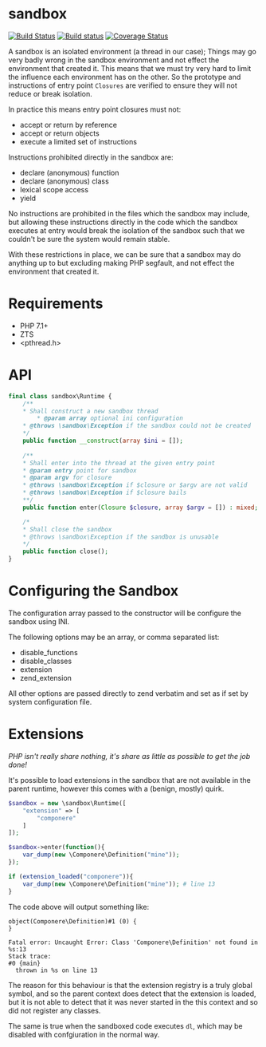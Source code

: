 sandbox
=======

[![Build Status](https://travis-ci.org/krakjoe/sandbox.svg?branch=develop)](https://travis-ci.org/krakjoe/sandbox)
[![Build status](https://ci.appveyor.com/api/projects/status/j78jcoc3vg3ptg54?svg=true)](https://ci.appveyor.com/project/krakjoe/sandbox)
[![Coverage Status](https://coveralls.io/repos/github/krakjoe/sandbox/badge.svg?branch=develop)](https://coveralls.io/github/krakjoe/sandbox)

A sandbox is an isolated environment (a thread in our case); Things may go very badly wrong in the sandbox environment and not effect the environment that created it. This means that we must try very hard to limit the influence each environment has on the other. So the prototype and instructions of entry point ```Closures``` are verified to ensure they will not reduce or break isolation.

In practice this means entry point closures must not:

  * accept or return by reference
  * accept or return objects
  * execute a limited set of instructions

Instructions prohibited directly in the sandbox are:

  * declare (anonymous) function
  * declare (anonymous) class
  * lexical scope access
  * yield

No instructions are prohibited in the files which the sandbox may include, but allowing these instructions directly in the code which the sandbox executes at entry would break the isolation of the sandbox such that we couldn't be sure the system would remain stable.

With these restrictions in place, we can be sure that a sandbox may do anything up to but excluding making PHP segfault, and not effect the environment that created it.

Requirements
============

  * PHP 7.1+
  * ZTS
  * <pthread.h>

API
===

```php
final class sandbox\Runtime {
	/**
	* Shall construct a new sandbox thread
        * @param array optional ini configuration
	* @throws \sandbox\Exception if the sandbox could not be created
	*/
	public function __construct(array $ini = []);
	
	/**
	* Shall enter into the thread at the given entry point
	* @param entry point for sandbox
	* @param argv for closure
	* @throws \sandbox\Exception if $closure or $argv are not valid
	* @throws \sandbox\Exception if $closure bails
	**/
	public function enter(Closure $closure, array $argv = []) : mixed;

	/*
	* Shall close the sandbox
	* @throws \sandbox\Exception if the sandbox is unusable
	*/
	public function close();
}
```

Configuring the Sandbox
=======================

The configuration array passed to the constructor will be configure the sandbox using INI.

The following options may be an array, or comma separated list:

  * disable_functions
  * disable_classes
  * extension 
  * zend_extension

All other options are passed directly to zend verbatim and set as if set by system configuration file.

Extensions
==========
*PHP isn't really share nothing, it's share as little as possible to get the job done!*

It's possible to load extensions in the sandbox that are not available in the parent runtime, however this comes with a (benign, mostly) quirk.

```php
$sandbox = new \sandbox\Runtime([
	"extension" => [
		"componere"
	]
]);

$sandbox->enter(function(){
	var_dump(new \Componere\Definition("mine"));
});

if (extension_loaded("componere")){
	var_dump(new \Componere\Definition("mine")); # line 13
}
```

The code above will output something like:

```
object(Componere\Definition)#1 (0) {
}

Fatal error: Uncaught Error: Class 'Componere\Definition' not found in %s:13
Stack trace:
#0 {main}
  thrown in %s on line 13
```

The reason for this behaviour is that the extension registry is a truly global symbol, and so the parent context does detect that the extension is loaded, but it is not able to detect that it was never started in the this context and so did not register any classes.

The same is true when the sandboxed code executes ```dl```, which may be disabled with confgiuration in the normal way.
